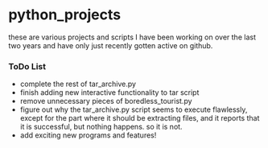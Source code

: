# python_projects
these are various projects and scripts I have been working on over the last two years and have only just recently gotten active on github.

<h3>ToDo List</h3>
<ul>
  <li>complete the rest of tar_archive.py</li>
  <li>finish adding new interactive functionality to tar script</li>
  <li>remove unnecessary pieces of boredless_tourist.py</li>
  <li>figure out why the tar_archive.py script seems to execute flawlessly, except for the part where it should be extracting files, and it reports that it is successful, but nothing happens. so it is not.</li>
  <li>add exciting new programs and features!</li>
</ul>
